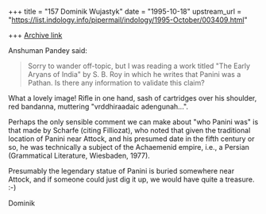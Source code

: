 +++
title = "157 Dominik Wujastyk"
date = "1995-10-18"
upstream_url = "https://list.indology.info/pipermail/indology/1995-October/003409.html"

+++
[Archive link](https://list.indology.info/pipermail/indology/1995-October/003409.html)

Anshuman Pandey said:
> 
> 
> Sorry to wander off-topic, but I was reading a work titled "The Early 
> Aryans of India" by S. B. Roy in which he writes that Panini was a 
> Pathan. Is there any information to validate this claim?

What a lovely image!  Rifle in one hand, sash of cartridges over his
shoulder, red bandanna, muttering "vrddhiraadaic adengunah...".

Perhaps the only sensible comment we can make about "who Panini was" is
that made by Scharfe (citing Filliozat), who noted that given the
traditional location of Panini near Attock, and his presumed date in the
fifth century or so, he was technically a subject of the Achaemenid
empire, i.e., a Persian (Grammatical Literature, Wiesbaden, 1977).

Presumably the legendary statue of Panini is buried somewhere near
Attock, and if someone could just dig it up, we would have quite a
treasure.  :-)

Dominik









